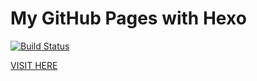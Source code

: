 # My GitHub Pages with Hexo
[![Build Status](https://travis-ci.com/csJd/csJd.github.io.svg?branch=hexo)](https://travis-ci.com/csJd/csJd.github.io)

[VISIT HERE](https://blog.deng.cf)
